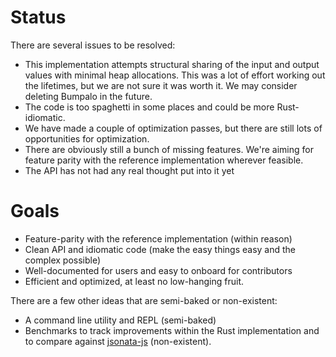 # Status

There are several issues to be resolved:

- This implementation attempts structural sharing of the input and output values with minimal heap allocations. This was a lot of effort working out the lifetimes, but we are not sure it was worth it. We may consider deleting Bumpalo in the future.
- The code is too spaghetti in some places and could be more Rust-idiomatic.
- We have made a couple of optimization passes, but there are still lots of opportunities for optimization.
- There are obviously still a bunch of missing features. We're aiming for feature parity with the reference implementation wherever feasible.
- The API has not had any real thought put into it yet

# Goals

- Feature-parity with the reference implementation (within reason)
- Clean API and idiomatic code (make the easy things easy and the complex possible)
- Well-documented for users and easy to onboard for contributors
- Efficient and optimized, at least no low-hanging fruit.

There are a few other ideas that are semi-baked or non-existent:

- A command line utility and REPL (semi-baked)
- Benchmarks to track improvements within the Rust implementation and to compare against [jsonata-js](https://github.com/jsonata-js/jsonata) (non-existent).
